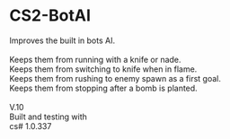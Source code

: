 # CS2-BotAI
Improves the built in bots AI.<br>
<br>
Keeps them from running with a knife or nade.<br>
Keeps them from switching to knife when in flame.<br>
Keeps them from rushing to enemy spawn as a first goal.<br>
Keeps them from stopping after a bomb is planted.<br>
<br>
V.10<br>
Built and testing with<br>
cs# 1.0.337<br>
